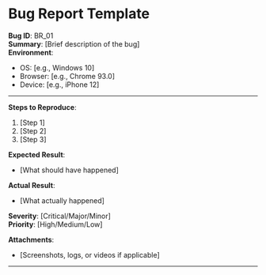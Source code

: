# Bug Report Template

**Bug ID**: BR_01  
**Summary**: [Brief description of the bug]  
**Environment**:  
- OS: [e.g., Windows 10]  
- Browser: [e.g., Chrome 93.0]  
- Device: [e.g., iPhone 12]  

---

**Steps to Reproduce**:
1. [Step 1]
2. [Step 2]
3. [Step 3]

**Expected Result**:  
- [What should have happened]

**Actual Result**:  
- [What actually happened]

**Severity**: [Critical/Major/Minor]  
**Priority**: [High/Medium/Low]  

**Attachments**:  
- [Screenshots, logs, or videos if applicable]

---
